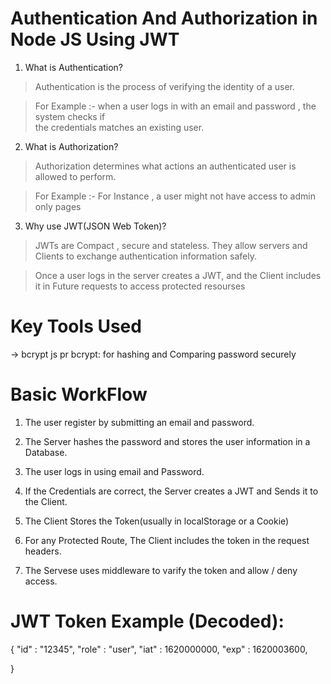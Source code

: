 # Authentication And Authorization in Node JS Using JWT 

1. What is Authentication?

> Authentication is the process of verifying the identity of a user.

> For Example :- when a user logs in with an email and password , the system checks if  
                the credentials matches an existing user.


<!-- Signup / Resistration -> Email, Name, password, mobileno, => Entries 




Database -> USer Information Save -> During Sign In They will validate  -->

2. What is Authorization?


> Authorization determines what actions an authenticated user is allowed to perform.


> For Example :- For Instance , a user might not have access to admin only pages




3. Why use JWT(JSON Web Token)?

> JWTs are Compact , secure and stateless. They allow  servers and Clients to exchange authentication information safely.

> Once a user logs in the server creates a JWT, and the Client includes it in Future requests
to access protected resourses

# Key Tools Used

-> bcrypt js pr bcrypt: for hashing and Comparing password securely


# Basic WorkFlow

1. The user register by submitting an email and password.

2. The Server hashes the password and stores the user information in a Database.

3. The user logs in using email and Password.

4. If the Credentials are correct, the Server creates a JWT and Sends it to the Client.

5. The Client Stores the Token(usually in localStorage or a Cookie)

6. For any Protected Route, The Client includes  the token in the request headers.

7. The Servese uses middleware to varify the token and allow / deny access.


# JWT Token Example (Decoded): 

{
    "id" : "12345",
    "role" : "user",
    "iat" : 1620000000,
    "exp" : 1620003600,

}